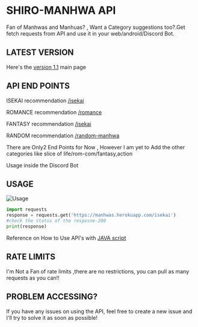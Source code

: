 # SHIRO-MANHWA API

Fan of Manhwas and Manhuas? , Want a Category suggestions too?.Get fetch requests from API and use it in your web/android/Discord Bot.

## LATEST VERSION

Here's the [version 1.1](https://manhwas.herokuapp.com) main page 




## API END POINTS
ISEKAI recommendation [/isekai](https://manhwas.herokuapp.com/isekai)

ROMANCE recommendation [/romance](https://manhwas.herokuapp.com/romance)

FANTASY recommendation [/isekai](https://manhwas.herokuapp.com/fantasy)

RANDOM recommendation [/random-manhwa](https://manhwas.herokuapp.com/random-manhwa)

There are Only2 End Points for Now , However I am yet to Add the other categories like slice of life/rom-com/fantasy,action

Usage inside the Discord Bot
## USAGE
![Usage](https://i.imgur.com/bXWY0Jp.gif)
```python
import requests
response = requests.get('https://manhwas.herokuapp.com/isekai')
#check the status of the resposne-200
print(response)
```

Reference on How to Use API's  with [JAVA script](https://www.taniarascia.com/how-to-connect-to-an-api-with-javascript/)


## RATE LIMITS
I'm Not a Fan of rate limits ,there are no restrictions, you can pull  as many requests as you can!!

## PROBLEM ACCESSING?

If you have any issues on using the API, feel free to create a new issue and I'll try to solve it as soon as possible!
